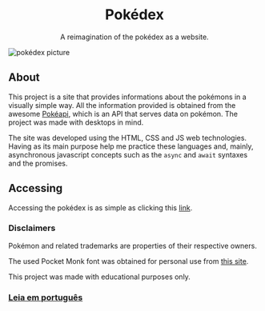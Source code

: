 <h1 align="center">Pokédex</h1>
<p align="center">A reimagination of the pokédex as a website.</p>

![pokédex picture](https://user-images.githubusercontent.com/97067805/200047345-849129e1-a9f7-4f66-a55a-19e038438756.png)

## About
This project is a site that provides informations about the pokémons in a visually simple way. All the information provided is obtained from the awesome [Pokéapi](https://pokeapi.co/), which is an API that serves data on pokémon. The project was made with desktops in mind.

The site was developed using the HTML, CSS and JS web technologies. Having as its main purpose help me practice these languages and, mainly, asynchronous javascript concepts such as the `async` and `await` syntaxes and the promises.

## Accessing
Accessing the pokédex is as simple as clicking this [link](https://nadjiel.github.io/pokedex/).

### Disclaimers
Pokémon and related trademarks are properties of their respective owners.

The used Pocket Monk font was obtained for personal use from [this site](https://www.fontspace.com/pocket-monk-font-f23540).

This project was made with educational purposes only.

### [Leia em português](readmes/README.pt-br.md)
